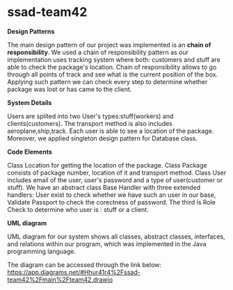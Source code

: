 # ssad-team42

**Design Patterns**

The main design pattern of our project was implemented is an **chain of responsibility**. We used a chain of responsibility pattern as our implementation uses tracking system where both: customers and stuff are able to check the package's location. Chain of responsibility allows to go through all points of track and see what is the current position of the box. Applying such pattern we can check every step to determine whether package was lost or has came to the client.


**System Details**

Users are splited into two User's types:stuff(workers) and clients(customers). The transport method is also includes aeroplane,ship,track. Each user is able to see a location of the package. Moreover, we applied singleton design pattern for Database class.


**Code Elements**

Class Location for getting the location of the package. Class Package consists of package number, location of it and transport method. Class User includes email of the user, user's password and a type of user(customer or stuff). We have an abstract class Base Handler with three extended handlers: User exist to check whether we have such an user in our base, Validate Passport to check the corectness of password. The third is Role Check to determine who user is : stuff or a client.


**UML diagram**

UML diagram for our system shows all classes, abstract classes, interfaces, and relations within our program, which was implemented in the Java programming language.


The diagram can be accessed through the link below:
https://app.diagrams.net/#Hhur41r4%2Fssad-team42%2Fmain%2Fteam42.drawio
